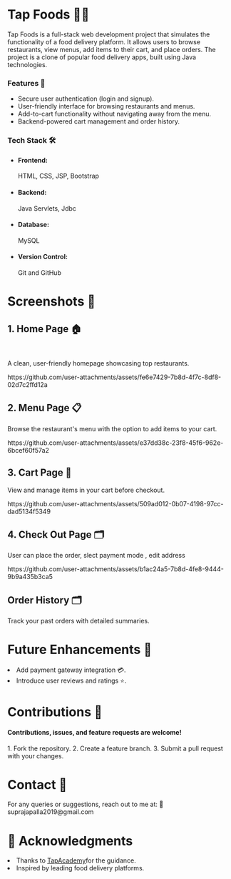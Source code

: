 <h1>Tap Foods 🍔🍕</h1>
<p>Tap Foods is a full-stack web development project that simulates the functionality of a food delivery platform. It allows users to browse restaurants, view menus, add items to their cart, and place orders. The project is a clone of popular food delivery apps, built using Java technologies.</p>

<h3>Features 🚀</h3>
<ul>
  <li>Secure user authentication (login and signup).</li>
  <li>User-friendly interface for browsing restaurants and menus.</li>
  <li>Add-to-cart functionality without navigating away from the menu.</li>
  <li>Backend-powered cart management and order history.</li>
</ul>

<h3>Tech Stack 🛠️</h3>
<ul>
  <li><h4>Frontend:</h4> <span>HTML, CSS, JSP, Bootstrap</span></li>
  <li><h4>Backend:</h4> Java Servlets, Jdbc</li>
  <li><h4>Database:</h4> MySQL</li>
  <li><h4>Version Control:</h4> Git and GitHub</li>
</ul>
<h1>Screenshots 📸</h1>
<h2>1. Home Page 🏠</h2> <br>
<p>A clean, user-friendly homepage showcasing top restaurants.</p>
https://github.com/user-attachments/assets/fe6e7429-7b8d-4f7c-8df8-02d7c2ffd12a

<h2>2. Menu Page 📋</h2>
<p>Browse the restaurant's menu with the option to add items to your cart.</p>
https://github.com/user-attachments/assets/e37dd38c-23f8-45f6-962e-6bcef60f57a2

<h2>3.  Cart Page 🛒</h2>
<p>View and manage items in your cart before checkout.</p>
https://github.com/user-attachments/assets/509ad012-0b07-4198-97cc-dad5134f5349

<h2>4. Check Out Page 🗂️</h2>
<p>User can place the order, slect payment mode , edit address</p>
https://github.com/user-attachments/assets/b1ac24a5-7b8d-4fe8-9444-9b9a435b3ca5

<h2>Order History 🗂️</h2>
<p>Track your past orders with detailed summaries.</p>

<h1>Future Enhancements 📝</h1>
<li>Add payment gateway integration 💳.</li>
<li>Introduce user reviews and ratings ⭐.</li>

<h1>Contributions 🤝</h1>
<h4>Contributions, issues, and feature requests are welcome!</h4>
1. Fork the repository.
2. Create a feature branch.
3. Submit a pull request with your changes.

<h1>Contact 📧</h1>
For any queries or suggestions, reach out to me at:
📧 <a>suprajapalla2019@gmail.com</a>

<h1>🌟 Acknowledgments</h1>
<li>Thanks to <a href="#" >TapAcademy</a>for the guidance.</li>
<li>Inspired by leading food delivery platforms.</li>

